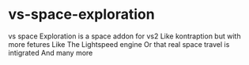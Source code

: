 # vs-space-exploration

vs space Exploration is a space addon for vs2
Like kontraption but with more fetures
Like The Lightspeed engine
Or that real space travel is intigrated
And many more
